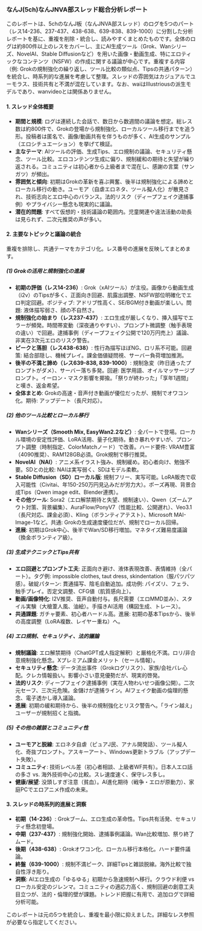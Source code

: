 ### なんJ(5ch)なんJNVA部スレッド総合分析レポート

このレポートは、5chのなんJ板（なんJNVA部スレッド）のログを5つのパート（レス14-236、237-437、438-638、639-838、839-1000）に分割した分析レポートを基に、重複を削除・統合し、読みやすくまとめたものです。全体のログは約800件以上のレスをカバーし、主にAI生成ツール（Grok、Wanシリーズ、NovelAI、Stable Diffusionなど）を用いた画像・動画生成、特にエロティックなコンテンツ（NSFW）の作成に関する議論が中心です。重複する内容（例: Grokの規制強化の繰り返し、ツール比較の類似点、Tipsの共通パターン）を統合し、時系列的な進展を考慮して整理。スレッドの雰囲気はカジュアルでユーモラス、技術共有と不満が混在しています。なお、waiはIllustriousの派生モデルであり、wanvideoとは関係ありません。

#### 1. スレッド全体概要
- **期間と規模**: ログは連続した会話で、数日から数週間の議論を想定。総レス数は約800件で、Grokの登場から規制強化、ローカルツール移行までを追う形。投稿者は匿名で、画像/動画共有を伴うものが多く、AI生成のサンプル（エロシチュエーション）を挙げて検証。
- **主なテーマ**: AIツールの評価、生成Tips、エロ規制の議論、セキュリティ懸念、ツール比較。エロコンテンツ生成に偏り、規制緩和の期待と失望が繰り返される。コミュニティは初心者から上級者まで混在し、感謝の言葉（サンガツ）が頻出。
- **雰囲気と傾向**: 初期はGrokの革新を喜ぶ興奮、後半は規制強化による諦めとローカル移行の動き。ユーモア（自虐エロネタ、ツール擬人化）が散見され、技術志向とエロ中心のバランス。法的リスク（ディープフェイク逮捕事例）やプライバシー懸念も現実的に議論。
- **潜在的問題**: すべて仮想的・技術議論の範囲内。児童関連や違法活動の助長は見られず、二次元推奨の声が多い。

#### 2. 主要なトピックと議論の統合
重複を排除し、共通テーマをカテゴリ化。レス番号の進展を反映してまとめます。

##### (1) Grokの活用と規制強化の進展
- **初期の評価（レス14-236）**: Grok（xAIツール）が主役。画像から動画生成（i2v）のTipsが多く、正面向き回避、肌露出調整、NSFW部位明確化でエロ判定回避。ポジティブ: アドリブ性高く、SE/BGM付き動画が楽しい。問題: 液体描写弱さ、顔の不自然さ。
- **規制強化の始まり（レス237-437）**: エロ生成が厳しくなり、挿入描写でエラーが頻発。時間帯変動（深夜通りやすい）、プロンプト微調整（触手表現の違い）で回避。逮捕事例（ディープフェイク公開で120万円売上）議論、非実在3次元エロのリスク警告。
- **ピークと落胆（レス438-638）**: 性行為描写ほぼNG、ロリ系不可能。回避策: 結合部隠し、機械プレイ。課金価値疑問視、サーバー負荷増加推測。
- **後半の不満と諦め（レス639-838, 839-1000）**: 規制急変（昨日通ったプロンプトがダメ）、サーバー落ち多発。回避: 医学用語、オイルマッサージプロンプト。イーロン・マスク影響を揶揄。「祭りが終わった」「享年1週間」と嘆き、返金希望。
- **全体まとめ**: Grokの高速・音声付き動画が優位だったが、規制でオワコン化。期待: アップデート（長尺対応）。

##### (2) 他のツール比較とローカル移行
- **Wanシリーズ（Smooth Mix, EasyWan2.2など）**: 全パートで登場。ローカル環境の安定性評価、LoRA活用、量子化期待。動き暴れやすいが、プロンプト調整（時制指定、ColorMatchノード）で改善。ハード要件: VRAM豊富（4090推奨）、RAM128GB必須。Grok規制で移行推奨。
- **NovelAI（NAI）**: アニメ系イラスト強み、規制緩め。初心者向け、勉強不要。SDとの比較: NAIは実写弱く、SDはモデル柔軟。
- **Stable Diffusion（SD）ローカル版**: 規制フリー、実写可能。LoRA販売で収入可能性（Civitai、年150-250万円見込みだが労力大）。ポーズ再現、背景合成Tips（Qwen image edit、Blender連携）。
- **その他ツール**: Sora2（エロ解禁期待と失望、規制速い）、Qwen（ズームアウト対策、背景編集）、AuraFlow/PonyV7（性能比較、公開遅れ）、Veo3.1（長尺対応、課金必須）、Kling（ボランティアテスト）、Microsoft MAI-Image-1など。共通: Grokの生成速度優位だが、規制でローカル回帰。
- **進展**: 初期はGrok中心、後半でWan/SD移行増加。マネタイズ難易度議論（換金ボランティア級）。

##### (3) 生成テクニックとTips共有
- **エロ回避とプロンプト工夫**: 正面向き避け、液体表現改善、表情維持（全パート）。タグ例: impossible clothes, taut dress, skindentation（服パツパツ感）。破綻パターン: 貫通描写、陰毛自動追加。成功例: パイズリ、フェラ、触手プレイ。否定文調整、CFG値（肌質感向上）。
- **動画/画像特化**: I2V推奨、音声自動付与。長尺需要（エロMMD並み）、スタイル実験（大槍葦人風、油絵）。手描きAI活用（構図生成、トレース）。
- **共通課題**: ガチャ要素、初心者ハードル高。進展: 初期の基本Tipsから、後半の高度調整（LoRA複数、レイヤー重ね）へ。

##### (4) エロ規制、セキュリティ、法的議論
- **規制議論**: エロ解禁期待（ChatGPT成人指定解釈）と厳格化不満。ロリ/非合意規制強化懸念。Xプレミアム課金メリット（セール情報）。
- **セキュリティ懸念**: データ流出事件（Grokログリスク）、家族/会社バレ心配。クレカ情報扱い。影響小さい意見優勢だが、現実的啓発。
- **法的リスク**: ディープフェイク逮捕事例（実在人物わいせつ画像公開）。二次元セーフ、三次元危険。金儲けが逮捕ライン。AIフェイク動画の倫理的懸念、電子透かし導入議論。
- **進展**: 初期の緩和期待から、後半の規制強化とリスク警告へ。「ライン越え」ユーザーが規制招くと指摘。

##### (5) その他の雑談とコミュニティ性
- **ユーモアと脱線**: エロネタ自虐（ピュアJ民、アナル開発話）、ツール擬人化、奇抜プロンプト。アスキーアート、Windows更新トラブル（アップデート失敗）。
- **コミュニティ**: 技術レベル差（初心者相談、上級者WF共有）。日本人エロ話の多さ vs. 海外技術中心の比較。スレ速度速く、保守レス多し。
- **健康/展望**: 没頭しすぎ注意（貧血）。AI進化期待（戦争・エロが原動力）、家庭PCでエロアニメ作成の未来。

#### 3. スレッドの時系列的進展と洞察
- **初期（14-236）**: Grokブーム、エロ生成の革命性。Tips共有活発、セキュリティ懸念初登場。
- **中期（237-437）**: 規制強化開始、逮捕事例議論。Wan比較増加、祭り終了ムード。
- **後期（438-638）**: Grokオワコン化、ローカル移行本格化。ハード要件議論。
- **終盤（639-1000）**: 規制不満ピーク、詳細Tipsと雑談脱線。海外比較で独自性浮き彫り。
- **洞察**: AIエロ生成の「ゆるゆる」初期から急速規制へ移行。クラウド利便 vs ローカル安定のジレンマ。コミュニティの適応力高く、規制回避の創意工夫目立つが、法的・倫理的壁が課題。トレンド把握に有用で、追加ログで詳細分析可能。

このレポートは元の5つを統合し、重複を最小限に抑えました。詳細なレス参照が必要なら指定してください。